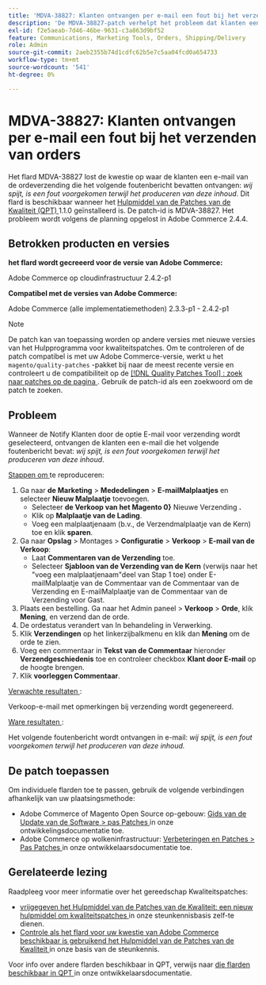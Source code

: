 ```yaml
---
title: 'MDVA-38827: Klanten ontvangen per e-mail een fout bij het verzenden van orders'
description: 'De MDVA-38827-patch verhelpt het probleem dat klanten een e-mail met een bestelling ontvangen met het volgende foutbericht: *Er is helaas een fout opgetreden bij het genereren van deze inhoud*. Deze patch is beschikbaar wanneer [Quality Patches Tool (QPT)] (https://experienceleague.adobe.com/en/docs/commerce-operations/upgrade-guide/patches/overview) 1.1.0 is geïnstalleerd. De patch-id is MDVA-38827. Het probleem wordt volgens de planning opgelost in Adobe Commerce 2.4.4.'
exl-id: f2e5aeab-7d46-46be-9631-c3a863d9bf52
feature: Communications, Marketing Tools, Orders, Shipping/Delivery
role: Admin
source-git-commit: 2aeb2355b74d1cdfc62b5e7c5aa04fcd0a654733
workflow-type: tm+mt
source-wordcount: '541'
ht-degree: 0%

---
```


# MDVA-38827: Klanten ontvangen per e-mail een fout bij het verzenden van orders

Het flard MDVA-38827 lost de kwestie op waar de klanten een e-mail van de ordeverzending die het volgende foutenbericht bevatten ontvangen: *wij spijt, is een fout voorgekomen terwijl het produceren van deze inhoud*. Dit flard is beschikbaar wanneer het [ Hulpmiddel van de Patches van de Kwaliteit (QPT) ](https://experienceleague.adobe.com/en/docs/commerce-operations/upgrade-guide/patches/overview) 1.1.0 geïnstalleerd is. De patch-id is MDVA-38827. Het probleem wordt volgens de planning opgelost in Adobe Commerce 2.4.4.

## Betrokken producten en versies

**het flard wordt gecreeerd voor de versie van Adobe Commerce:**

Adobe Commerce op cloudinfrastructuur 2.4.2-p1

**Compatibel met de versies van Adobe Commerce:**

Adobe Commerce (alle implementatiemethoden) 2.3.3-p1 - 2.4.2-p1

>[!NOTE]
>
>De patch kan van toepassing worden op andere versies met nieuwe versies van het Hulpprogramma voor kwaliteitspatches. Om te controleren of de patch compatibel is met uw Adobe Commerce-versie, werkt u het `magento/quality-patches` -pakket bij naar de meest recente versie en controleert u de compatibiliteit op de [[!DNL Quality Patches Tool] : zoek naar patches op de pagina ](https://experienceleague.adobe.com/tools/commerce-quality-patches/index.html) . Gebruik de patch-id als een zoekwoord om de patch te zoeken.

## Probleem

Wanneer de Notify Klanten door de optie E-mail voor verzending wordt geselecteerd, ontvangen de klanten een e-mail die het volgende foutenbericht bevat: *wij spijt, is een fout voorgekomen terwijl het produceren van deze inhoud*.

<u> Stappen om </u> te reproduceren:

1. Ga naar **de Marketing** > **Mededelingen** > **E-mailMalplaatjes** en selecteer **Nieuw Malplaatje** toevoegen.
   * Selecteer **de Verkoop van het Magento 0&rbrace;** Nieuwe Verzending **.**
   * Klik op **Malplaatje van de Lading**.
   * Voeg een malplaatjenaam (b.v., de Verzendmalplaatje van de Kern) toe en klik **sparen**.
1. Ga naar **Opslag** > Montages > **Configuratie** > **Verkoop** > **E-mail van de Verkoop**:
   * Laat **Commentaren van de Verzending** toe.
   * Selecteer **Sjabloon van de Verzending van de Kern** (verwijs naar het &quot;voeg een malplaatjenaam&quot;deel van Stap 1 toe) onder E-mailMalplaatje van de Commentaar van de Commentaar van de Verzending en E-mailMalplaatje van de Commentaar van de Verzending voor Gast.
1. Plaats een bestelling. Ga naar het Admin paneel > **Verkoop** > **Orde**, klik **Mening**, en verzend dan de orde.
1. De ordestatus verandert van In behandeling in Verwerking.
1. Klik **Verzendingen** op het linkerzijbalkmenu en klik dan **Mening** om de orde te zien.
1. Voeg een commentaar in **Tekst van de Commentaar** hieronder **Verzendgeschiedenis** toe en controleer checkbox **Klant door E-mail** op de hoogte brengen.
1. Klik **voorleggen Commentaar**.

<u> Verwachte resultaten </u>:

Verkoop-e-mail met opmerkingen bij verzending wordt gegenereerd.

<u> Ware resultaten </u>:

Het volgende foutenbericht wordt ontvangen in e-mail: *wij spijt, is een fout voorgekomen terwijl het produceren van deze inhoud.*

## De patch toepassen

Om individuele flarden toe te passen, gebruik de volgende verbindingen afhankelijk van uw plaatsingsmethode:

* Adobe Commerce of Magento Open Source op-gebouw: [ Gids van de Update van de Software > pas Patches ](https://experienceleague.adobe.com/en/docs/commerce-operations/tools/quality-patches-tool/usage) in onze ontwikkelingsdocumentatie toe.
* Adobe Commerce op wolkeninfrastructuur: [ Verbeteringen en Patches > Pas Patches ](https://experienceleague.adobe.com/en/docs/commerce-cloud-service/user-guide/develop/upgrade/apply-patches) in onze ontwikkelaarsdocumentatie toe.

## Gerelateerde lezing

Raadpleeg voor meer informatie over het gereedschap Kwaliteitspatches:

* [ vrijgegeven het Hulpmiddel van de Patches van de Kwaliteit: een nieuw hulpmiddel om kwaliteitspatches ](/help/announcements/adobe-commerce-announcements/magento-quality-patches-released-new-tool-to-self-serve-quality-patches.md) in onze steunkennisbasis zelf-te dienen.
* [ Controle als het flard voor uw kwestie van Adobe Commerce beschikbaar is gebruikend het Hulpmiddel van de Patches van de Kwaliteit ](/help/support-tools/patches-available-in-qpt-tool/check-patch-for-magento-issue-with-magento-quality-patches.md) in onze basis van de steunkennis.

Voor info over andere flarden beschikbaar in QPT, verwijs naar [ die flarden beschikbaar in QPT ](https://experienceleague.adobe.com/tools/commerce-quality-patches/index.html) in onze ontwikkelaarsdocumentatie.
